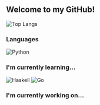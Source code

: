 ## Welcome to my GitHub!

![Top Langs](https://github-readme-stats.vercel.app/api/top-langs/?username=awjdn9&layout=compact)

### Languages

![Python](https://img.shields.io/badge/python-3670A0?style=for-the-badge&logo=python&logoColor=ffdd54) 

### I'm currently learning...

![Haskell](https://img.shields.io/badge/Haskell-5e5086?style=for-the-badge&logo=haskell&logoColor=white) ![Go](https://img.shields.io/badge/go-%2300ADD8.svg?style=for-the-badge&logo=go&logoColor=white)

### I'm currently working on...
